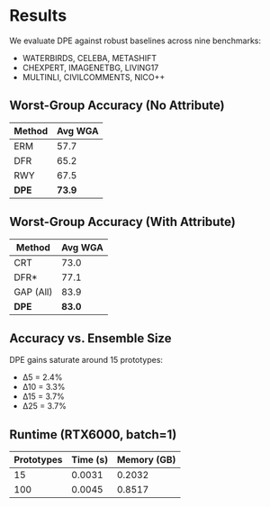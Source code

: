# Results

We evaluate DPE against robust baselines across nine benchmarks:

- WATERBIRDS, CELEBA, METASHIFT
- CHEXPERT, IMAGENETBG, LIVING17
- MULTINLI, CIVILCOMMENTS, NICO++

## Worst-Group Accuracy (No Attribute)

| Method       | Avg WGA |
|--------------|---------|
| ERM          | 57.7    |
| DFR          | 65.2    |
| RWY          | 67.5    |
| **DPE**      | **73.9**|

## Worst-Group Accuracy (With Attribute)

| Method       | Avg WGA |
|--------------|---------|
| CRT          | 73.0    |
| DFR*         | 77.1    |
| GAP (All)    | 83.9    |
| **DPE**      | **83.0**|

## Accuracy vs. Ensemble Size

DPE gains saturate around 15 prototypes:

- ∆5 = 2.4%
- ∆10 = 3.3%
- ∆15 = 3.7%
- ∆25 = 3.7%

## Runtime (RTX6000, batch=1)

| Prototypes | Time (s) | Memory (GB) |
|------------|----------|-------------|
| 15         | 0.0031   | 0.2032      |
| 100        | 0.0045   | 0.8517      |


